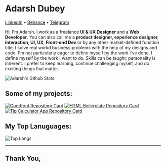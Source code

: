 <!-- <img src="https://user-images.githubusercontent.com/84132532/151739467-f75bebba-5a9e-4609-9a97-f26fcfbe0ea9.svg" alt="logo" width="100" align="left"> -->
<p>
  <h1>
    Adarsh Dubey
  </h1>
  <p>
    <a href="https://www.linkedin.com/in/dubeyadarsh">LinkedIn</a> • <a href="https://behance.net/dubeyadarsh">Behance</a> • <a href="https://t.me/inclinedadarsh">Telegram</a>
  </p>
</p>

Hi, I'm Adarsh. I work as a freelance **UI & UX Designer** and a **Web Developer**. 
You can also call me a **product designer, experience designer, interaction, UI, UX**, **Front-end Dev** or by any other market-defined function title. I solve real workd business problems with the help of my designs and code. I'm not particularly eager to define myself by the work I've done. I define myself by the work I want to do. Skills can be taught; personality is inherent. I prefer to keep learning, continue challenging myself, and do exciting things that matter.

![Adarsh's Github Stats](https://github-readme-stats.vercel.app/api?username=inclinedadarsh&hide=stars&count_private=true&show_icons=true&theme=github_dark&hide_border=true&custom_title=My%202022%20GitHub%20Stats:)

## Some of my projects:
[![Goodfont Repository Card](https://github-readme-stats.vercel.app/api/pin/?username=inclinedadarsh&repo=goodfont&theme=github_dark&hide_border=true)](https://github.com/inclinedadarsh/goodfont)
[![HTML Boilerplate Repository Card](https://github-readme-stats.vercel.app/api/pin/?username=inclinedadarsh&repo=HTML-boilerplate&theme=github_dark&hide_border=true)](https://github.com/inclinedadarsh/HTML-boilerplate)
[![Tip Calculator App Repository Card](https://github-readme-stats.vercel.app/api/pin/?username=inclinedadarsh&repo=tip-calculator-app&theme=github_dark&hide_border=true)](https://github.com/inclinedadarsh/tip-calculator-app)

## My Top Lanuguages:

![Top Langs](https://github-readme-stats.vercel.app/api/top-langs/?username=inclinedadarsh&theme=github_dark&hide_border=true&layout=compact)
***

## Thank You,
